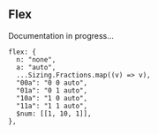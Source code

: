 ## Flex

Documentation in progress...

```
flex: {
  n: "none",
  a: "auto",
  ...Sizing.Fractions.map((v) => v),
  "00a": "0 0 auto",
  "01a": "0 1 auto",
  "10a": "1 0 auto",
  "11a": "1 1 auto",
  $num: [[1, 10, 1]],
},
```
